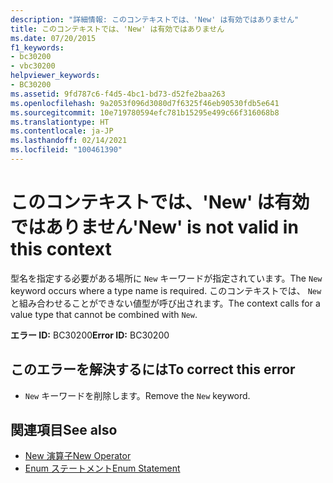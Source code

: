 ```yaml
---
description: "詳細情報: このコンテキストでは、'New' は有効ではありません"
title: このコンテキストでは、'New' は有効ではありません
ms.date: 07/20/2015
f1_keywords:
- bc30200
- vbc30200
helpviewer_keywords:
- BC30200
ms.assetid: 9fd787c6-f4d5-4bc1-bd73-d52fe2baa263
ms.openlocfilehash: 9a2053f096d3080d7f6325f46eb90530fdb5e641
ms.sourcegitcommit: 10e719780594efc781b15295e499c66f316068b8
ms.translationtype: HT
ms.contentlocale: ja-JP
ms.lasthandoff: 02/14/2021
ms.locfileid: "100461390"
---
```

# <a name="new-is-not-valid-in-this-context"></a><span data-ttu-id="f096d-103">このコンテキストでは、'New' は有効ではありません</span><span class="sxs-lookup"><span data-stu-id="f096d-103">'New' is not valid in this context</span></span>

<span data-ttu-id="f096d-104">型名を指定する必要がある場所に `New` キーワードが指定されています。</span><span class="sxs-lookup"><span data-stu-id="f096d-104">The `New` keyword occurs where a type name is required.</span></span> <span data-ttu-id="f096d-105">このコンテキストでは、 `New`と組み合わせることができない値型が呼び出されます。</span><span class="sxs-lookup"><span data-stu-id="f096d-105">The context calls for a value type that cannot be combined with `New`.</span></span>  
  
 <span data-ttu-id="f096d-106">**エラー ID:** BC30200</span><span class="sxs-lookup"><span data-stu-id="f096d-106">**Error ID:** BC30200</span></span>  
  
## <a name="to-correct-this-error"></a><span data-ttu-id="f096d-107">このエラーを解決するには</span><span class="sxs-lookup"><span data-stu-id="f096d-107">To correct this error</span></span>  
  
- <span data-ttu-id="f096d-108">`New` キーワードを削除します。</span><span class="sxs-lookup"><span data-stu-id="f096d-108">Remove the `New` keyword.</span></span>  
  
## <a name="see-also"></a><span data-ttu-id="f096d-109">関連項目</span><span class="sxs-lookup"><span data-stu-id="f096d-109">See also</span></span>

- [<span data-ttu-id="f096d-110">New 演算子</span><span class="sxs-lookup"><span data-stu-id="f096d-110">New Operator</span></span>](../language-reference/operators/new-operator.md)
- [<span data-ttu-id="f096d-111">Enum ステートメント</span><span class="sxs-lookup"><span data-stu-id="f096d-111">Enum Statement</span></span>](../language-reference/statements/enum-statement.md)
